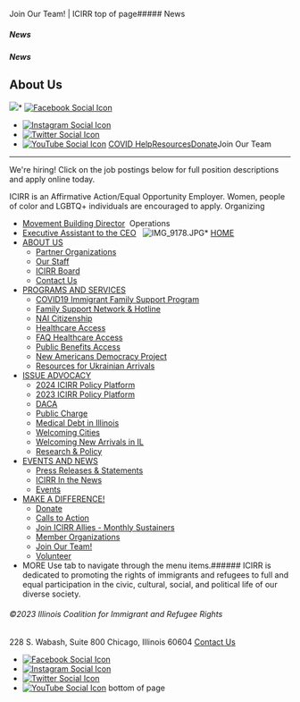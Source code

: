 
Join Our Team! | ICIRR
top of page##### News
##### News
##### News
About Us
--------
[![](https://static.wixstatic.com/media/aec63a_8815cbc55c30492bb7f74e734e7d1815~mv2.png/v1/crop/x_0,y_2,w_600,h_131/fill/w_460,h_96,al_c,q_85,usm_0.66_1.00_0.01,enc_auto/aec63a_8815cbc55c30492bb7f74e734e7d1815~mv2.png)](https://www.icirr.org)* [![Facebook Social Icon]()](http://www.facebook.com/ICIRR)
* [![Instagram Social Icon]()](https://www.instagram.com/ICIRR_IL/)
* [![Twitter Social Icon]()](https://twitter.com/icirr?lang=en)
* [![YouTube Social  Icon]()](https://www.youtube.com/user/icirr)
[COVID Help](https://www.icirr.org/covid-19-resource-guide)[Resources](https://www.icirr.org/resources)[Donate](https://illinoiscoalitionforimmigrantandrefugeerights-bloom.kindful.com/?campaign=1242232)Join Our Team
-------------
We're hiring! Click on the job postings below for full position descriptions and apply online today.
  
ICIRR is an Affirmative Action/Equal Opportunity Employer. Women, people of color and LGBTQ+ individuals are encouraged to apply.
Organizing
* [Movement Building Director](https://www.icirr.org/_files/ugd/9781a6_100137ff04834a3ab320b74856099dad.pdf)
​
Operations
* [Executive Assistant to the CEO](https://www.icirr.org/_files/ugd/9781a6_477925974fef401db0c52f88ccef7af7.pdf)
​
[​](https://www.icirr.org/_files/ugd/9781a6_5e4a0b1ca2ef4abea55f02d178b38866.pdf)[​](https://www.icirr.org/_files/ugd/aec63a_7c47454c6e3e4beca494cf9cae34c4a1.pdf)[​](https://www.icirr.org/_files/ugd/aec63a_76b747b44bb444659203fd9586e188b6.pdf)[​​](https://www.icirr.org/_files/ugd/aec63a_713b1de2692f42719ee21931f2cbf7b9.pdf)[​](https://www.icirr.org/_files/ugd/9781a6_ce502f033c0845c18a0503e0f0ace552.pdf)[​](https://www.icirr.org/_files/ugd/9781a6_da278da0aa3545a7bdfde11a8192c502.pdf)
​[​](https://www.icirr.org/_files/ugd/9781a6_af4ff10863c9474fb75208d77625afe4.pdf)[​](https://www.icirr.org/nadp-fellowship)
![IMG_9178.JPG](https://static.wixstatic.com/media/f9e919_a3f812149d714a269f0d75fa941d496e~mv2.jpg/v1/fill/w_501,h_334,al_c,q_80,usm_0.66_1.00_0.01,enc_auto/IMG_9178_JPG.jpg)* [HOME](https://www.icirr.org)
* [ABOUT US](https://www.icirr.org/about)
	+ [Partner Organizations](https://www.icirr.org/partner-organizations)
	+ [Our Staff](https://www.icirr.org/our-staff)
	+ [ICIRR Board](https://www.icirr.org/icirr-board)
	+ [Contact Us](https://www.icirr.org/contact)
* [PROGRAMS AND SERVICES](https://www.icirr.org/programs-and-services)
	+ [COVID19 Immigrant Family Support Program](https://www.icirr.org/covidil)
	+ [Family Support Network & Hotline](https://www.icirr.org/fsn)
	+ [NAI Citizenship](https://www.icirr.org/nai)
	+ [Healthcare Access](https://www.icirr.org/healthcare-access)
	+ [FAQ Healthcare Access](https://www.icirr.org/healthcare-faq)
	+ [Public Benefits Access](https://www.icirr.org/public-benefits-access)
	+ [New Americans Democracy Project](https://www.icirr.org/new-americans-democracy-project)
	+ [Resources for Ukrainian Arrivals](https://www.icirr.org/ukrainian-arrivals)
* [ISSUE ADVOCACY](https://www.icirr.org/issue-advocacy)
	+ [2024 ICIRR Policy Platform](https://www.icirr.org/2024-platform)
	+ [2023 ICIRR Policy Platform](https://www.icirr.org/2023-platform)
	+ [DACA](https://www.icirr.org/daca)
	+ [Public Charge](https://www.icirr.org/publiccharge)
	+ [Medical Debt in Illinois](https://www.icirr.org/ilmedicaldebt)
	+ [Welcoming Cities](https://www.icirr.org/welcoming-cities)
	+ [Welcoming New Arrivals in IL](https://www.icirr.org/newarrivals)
	+ [Research & Policy](https://www.icirr.org/research-and-policy)
* [EVENTS AND NEWS](https://www.icirr.org/events-and-news-1)
	+ [Press Releases & Statements](https://www.icirr.org/press)
	+ [ICIRR In the News](https://www.icirr.org/news)
	+ [Events](https://www.icirr.org/event)
* [MAKE A DIFFERENCE!](https://www.icirr.org/make-a-difference)
	+ [Donate](https://illinoiscoalitionforimmigrantandrefugeerights-bloom.kindful.com/)
	+ [Calls to Action](https://www.icirr.org/calls-to-action)
	+ [Join ICIRR Allies - Monthly Sustainers](https://illinoiscoalitionforimmigrantandrefugeerights-bloom.kindful.com/?campaign=1258485)
	+ [Member Organizations](https://www.icirr.org/become-a-member-organization)
	+ [Join Our Team!](https://www.icirr.org/join-our-team)
	+ [Volunteer](https://www.icirr.org/volunteer)
* MORE
Use tab to navigate through the menu items.###### ICIRR is dedicated to promoting the rights of immigrants and refugees to full and equal participation in the civic, cultural, social, and political life of our diverse society.
###### ©2023 Illinois Coalition for Immigrant and Refugee Rights
228 S. Wabash, Suite 800
Chicago, Illinois 60604
[Contact Us](https://www.icirr.org/contact)
* [![Facebook Social Icon]()](http://www.facebook.com/ICIRR)
* [![Instagram Social Icon]()](https://www.instagram.com/ICIRR_IL/)
* [![Twitter Social Icon]()](https://twitter.com/icirr?lang=en)
* [![YouTube Social  Icon]()](https://www.youtube.com/user/icirr)
bottom of page
